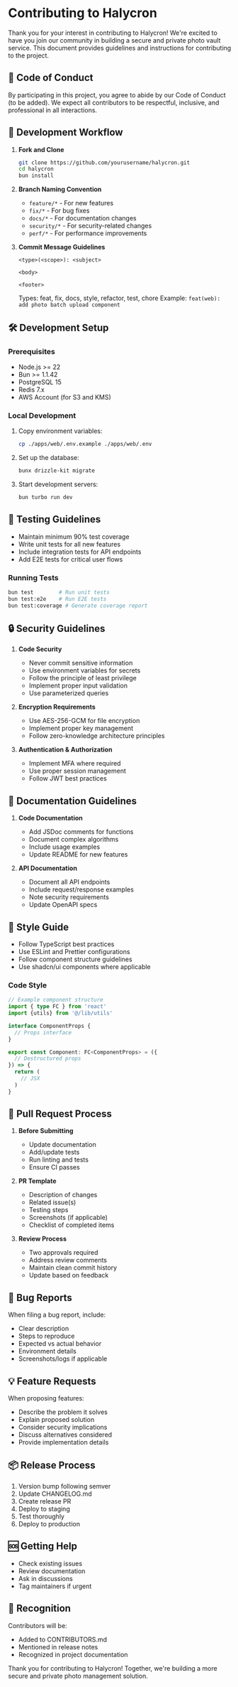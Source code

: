 # Contributing to Halycron

Thank you for your interest in contributing to Halycron! We're excited to have you join our community in building a secure and private photo vault service. This document provides guidelines and instructions for contributing to the project.

## 🎯 Code of Conduct

By participating in this project, you agree to abide by our Code of Conduct (to be added). We expect all contributors to be respectful, inclusive, and professional in all interactions.

## 🔄 Development Workflow

1. **Fork and Clone**
   ```bash
   git clone https://github.com/yourusername/halycron.git
   cd halycron
   bun install
   ```

2. **Branch Naming Convention**
   - `feature/*` - For new features
   - `fix/*` - For bug fixes
   - `docs/*` - For documentation changes
   - `security/*` - For security-related changes
   - `perf/*` - For performance improvements

3. **Commit Message Guidelines**
   ```
   <type>(<scope>): <subject>

   <body>

   <footer>
   ```
   Types: feat, fix, docs, style, refactor, test, chore
   Example: `feat(web): add photo batch upload component`

## 🛠️ Development Setup

### Prerequisites
- Node.js >= 22
- Bun >= 1.1.42
- PostgreSQL 15
- Redis 7.x
- AWS Account (for S3 and KMS)

### Local Development
1. Copy environment variables:
   ```bash
   cp ./apps/web/.env.example ./apps/web/.env
   ```

2. Set up the database:
   ```bash
   bunx drizzle-kit migrate
   ```

3. Start development servers:
   ```bash
   bun turbo run dev
   ```

## 🧪 Testing Guidelines

- Maintain minimum 90% test coverage
- Write unit tests for all new features
- Include integration tests for API endpoints
- Add E2E tests for critical user flows

### Running Tests
```bash
bun test        # Run unit tests
bun test:e2e    # Run E2E tests
bun test:coverage # Generate coverage report
```

## 🔒 Security Guidelines

1. **Code Security**
   - Never commit sensitive information
   - Use environment variables for secrets
   - Follow the principle of least privilege
   - Implement proper input validation
   - Use parameterized queries

2. **Encryption Requirements**
   - Use AES-256-GCM for file encryption
   - Implement proper key management
   - Follow zero-knowledge architecture principles

3. **Authentication & Authorization**
   - Implement MFA where required
   - Use proper session management
   - Follow JWT best practices

## 📝 Documentation Guidelines

1. **Code Documentation**
   - Add JSDoc comments for functions
   - Document complex algorithms
   - Include usage examples
   - Update README for new features

2. **API Documentation**
   - Document all API endpoints
   - Include request/response examples
   - Note security requirements
   - Update OpenAPI specs

## 🎨 Style Guide

- Follow TypeScript best practices
- Use ESLint and Prettier configurations
- Follow component structure guidelines
- Use shadcn/ui components where applicable

### Code Style
```typescript
// Example component structure
import { type FC } from 'react'
import {utils} from '@/lib/utils'

interface ComponentProps {
  // Props interface
}

export const Component: FC<ComponentProps> = ({
  // Destructured props
}) => {
  return (
    // JSX
  )
}
```

## 🚀 Pull Request Process

1. **Before Submitting**
   - Update documentation
   - Add/update tests
   - Run linting and tests
   - Ensure CI passes

2. **PR Template**
   - Description of changes
   - Related issue(s)
   - Testing steps
   - Screenshots (if applicable)
   - Checklist of completed items

3. **Review Process**
   - Two approvals required
   - Address review comments
   - Maintain clean commit history
   - Update based on feedback

## 🐛 Bug Reports

When filing a bug report, include:
- Clear description
- Steps to reproduce
- Expected vs actual behavior
- Environment details
- Screenshots/logs if applicable

## 💡 Feature Requests

When proposing features:
- Describe the problem it solves
- Explain proposed solution
- Consider security implications
- Discuss alternatives considered
- Provide implementation details

## 📦 Release Process

1. Version bump following semver
2. Update CHANGELOG.md
3. Create release PR
4. Deploy to staging
5. Test thoroughly
6. Deploy to production

## 🆘 Getting Help

- Check existing issues
- Review documentation
- Ask in discussions
- Tag maintainers if urgent

## 🙏 Recognition

Contributors will be:
- Added to CONTRIBUTORS.md
- Mentioned in release notes
- Recognized in project documentation

Thank you for contributing to Halycron! Together, we're building a more secure and private photo management solution. 
